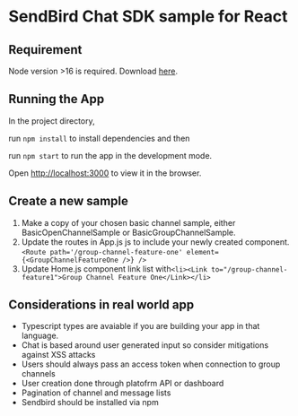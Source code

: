 # SendBird Chat SDK sample for React

## Requirement

Node version >16 is required. Download [here](https://nodejs.org/en/).

## Running the App

In the project directory, 

run `npm install` to install dependencies and then

run `npm start` to run the app in the development mode.

Open [http://localhost:3000](http://localhost:3000) to view it in the browser.

## Create a new sample
1. Make a copy of your chosen basic channel sample, either BasicOpenChannelSample or BasicGroupChannelSample.
2. Update the routes in App.js js to include your newly created component.
`<Route path='/group-channel-feature-one' element={<GroupChannelFeatureOne />} />`
3. Update Home.js component link list with`<li><Link to="/group-channel-feature1">Group Channel Feature One</Link></li>`

## Considerations in real world app
 - Typescript types are avaiable if you are building your app in that language.
 - Chat is based around user generated input so consider mitigations against XSS attacks
 - Users should always pass an access token when connection to group channels 
 - User creation done through platofrm API or dashboard
 - Pagination of channel and message lists
 - Sendbird should be installed via npm





